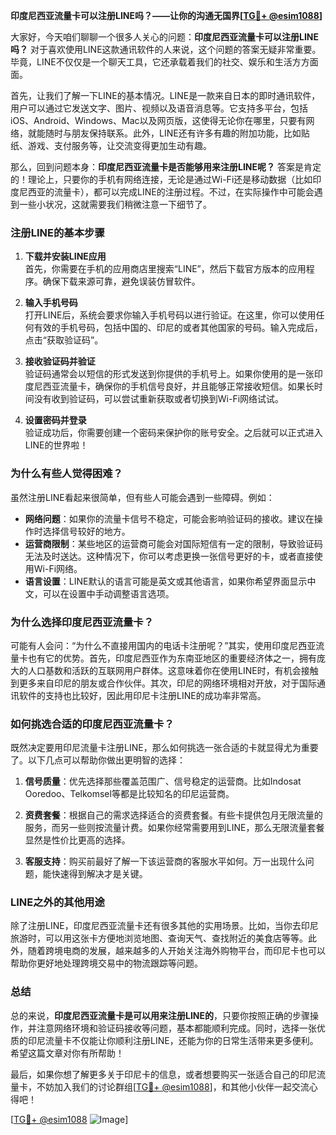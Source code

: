 **印度尼西亚流量卡可以注册LINE吗？——让你的沟通无国界[[TG💪+ @esim1088](https://t.me/s/esim1088)]**

大家好，今天咱们聊聊一个很多人关心的问题：**印度尼西亚流量卡可以注册LINE吗？** 对于喜欢使用LINE这款通讯软件的人来说，这个问题的答案无疑非常重要。毕竟，LINE不仅仅是一个聊天工具，它还承载着我们的社交、娱乐和生活方方面面。

首先，让我们了解一下LINE的基本情况。LINE是一款来自日本的即时通讯软件，用户可以通过它发送文字、图片、视频以及语音消息等。它支持多平台，包括iOS、Android、Windows、Mac以及网页版，这使得无论你在哪里，只要有网络，就能随时与朋友保持联系。此外，LINE还有许多有趣的附加功能，比如贴纸、游戏、支付服务等，让交流变得更加生动有趣。

那么，回到问题本身：**印度尼西亚流量卡是否能够用来注册LINE呢？** 答案是肯定的！理论上，只要你的手机有网络连接，无论是通过Wi-Fi还是移动数据（比如印度尼西亚的流量卡），都可以完成LINE的注册过程。不过，在实际操作中可能会遇到一些小状况，这就需要我们稍微注意一下细节了。

### **注册LINE的基本步骤**

1. **下载并安装LINE应用**  
   首先，你需要在手机的应用商店里搜索“LINE”，然后下载官方版本的应用程序。确保下载来源可靠，避免误装仿冒软件。

2. **输入手机号码**  
   打开LINE后，系统会要求你输入手机号码以进行验证。在这里，你可以使用任何有效的手机号码，包括中国的、印尼的或者其他国家的号码。输入完成后，点击“获取验证码”。

3. **接收验证码并验证**  
   验证码通常会以短信的形式发送到你提供的手机号上。如果你使用的是一张印度尼西亚流量卡，确保你的手机信号良好，并且能够正常接收短信。如果长时间没有收到验证码，可以尝试重新获取或者切换到Wi-Fi网络试试。

4. **设置密码并登录**  
   验证成功后，你需要创建一个密码来保护你的账号安全。之后就可以正式进入LINE的世界啦！

### **为什么有些人觉得困难？**

虽然注册LINE看起来很简单，但有些人可能会遇到一些障碍。例如：

- **网络问题**：如果你的流量卡信号不稳定，可能会影响验证码的接收。建议在操作时选择信号较好的地方。
- **运营商限制**：某些地区的运营商可能会对国际短信有一定的限制，导致验证码无法及时送达。这种情况下，你可以考虑更换一张信号更好的卡，或者直接使用Wi-Fi网络。
- **语言设置**：LINE默认的语言可能是英文或其他语言，如果你希望界面显示中文，可以在设置中手动调整语言选项。

### **为什么选择印度尼西亚流量卡？**

可能有人会问：“为什么不直接用国内的电话卡注册呢？”其实，使用印度尼西亚流量卡也有它的优势。首先，印度尼西亚作为东南亚地区的重要经济体之一，拥有庞大的人口基数和活跃的互联网用户群体。这意味着你在使用LINE时，有机会接触到更多来自印尼的朋友或合作伙伴。其次，印尼的网络环境相对开放，对于国际通讯软件的支持也比较好，因此用印尼卡注册LINE的成功率非常高。

### **如何挑选合适的印度尼西亚流量卡？**

既然决定要用印尼流量卡注册LINE，那么如何挑选一张合适的卡就显得尤为重要了。以下几点可以帮助你做出更明智的选择：

1. **信号质量**：优先选择那些覆盖范围广、信号稳定的运营商。比如Indosat Ooredoo、Telkomsel等都是比较知名的印尼运营商。
   
2. **资费套餐**：根据自己的需求选择适合的资费套餐。有些卡提供包月无限流量的服务，而另一些则按流量计费。如果你经常需要用到LINE，那么无限流量套餐显然是性价比更高的选择。

3. **客服支持**：购买前最好了解一下该运营商的客服水平如何。万一出现什么问题，能快速得到解决才是关键。

### **LINE之外的其他用途**

除了注册LINE，印度尼西亚流量卡还有很多其他的实用场景。比如，当你去印尼旅游时，可以用这张卡方便地浏览地图、查询天气、查找附近的美食店等等。此外，随着跨境电商的发展，越来越多的人开始关注海外购物平台，而印尼卡也可以帮助你更好地处理跨境交易中的物流跟踪等问题。

### **总结**

总的来说，**印度尼西亚流量卡是可以用来注册LINE的**，只要你按照正确的步骤操作，并注意网络环境和验证码接收等问题，基本都能顺利完成。同时，选择一张优质的印尼流量卡不仅能让你顺利注册LINE，还能为你的日常生活带来更多便利。希望这篇文章对你有所帮助！

最后，如果你想了解更多关于印尼卡的信息，或者想要购买一张适合自己的印尼流量卡，不妨加入我们的讨论群组[[TG💪+ @esim1088](https://t.me/s/esim1088)]，和其他小伙伴一起交流心得吧！

[[TG💪+ @esim1088](https://t.me/s/esim1088) ![Image](https://i.postimg.cc/4NQfJmqS/Snipaste-2025-05-13-00-14-12.png)]